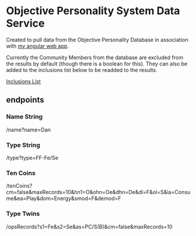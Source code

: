 # Objective Personality System Data Service
Created to pull data from the Objective Personality Database in association with [my angular web app](https://github.com/RobertHosler/ops-type-points/). 

Currently the Community Members from the database are excluded from the results by default (though there is a boolean for this).  They can also be added to the inclusions list below to be readded to the results.

[Inclusions List](src/main/resources/communityInclusions.txt)

## endpoints

### Name String
/name?name=Dan

### Type String
/type?type=FF-Fe/Se

### Ten Coins
/tenCoins?cm=false&maxRecords=10&hn1=O&ohn=Oe&dhn=De&dl=F&ol=S&ia=Consume&ea=Play&dom=Energy&smod=F&demod=F

### Type Twins
/opsRecords?s1=Fe&s2=Se&as=PC/S(B)&cm=false&maxRecords=10